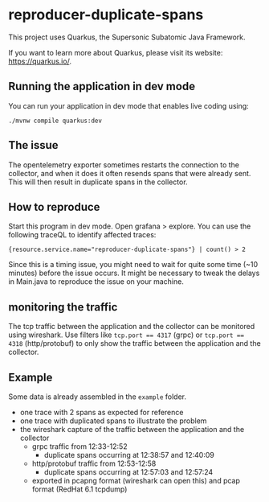 # reproducer-duplicate-spans

This project uses Quarkus, the Supersonic Subatomic Java Framework.

If you want to learn more about Quarkus, please visit its website: <https://quarkus.io/>.


## Running the application in dev mode

You can run your application in dev mode that enables live coding using:

```shell script
./mvnw compile quarkus:dev
```

## The issue
The opentelemetry exporter sometimes restarts the connection to the collector, and when it does
it often resends spans that were already sent. This will then result in duplicate spans in the collector.

## How to reproduce
Start this program in dev mode. 
Open grafana > explore. You can use the following traceQL to identify affected traces:
```TraceQL
{resource.service.name="reproducer-duplicate-spans"} | count() > 2
```
Since this is a timing issue, you might need to wait for quite some time (~10 minutes) before the issue occurs.
It might be necessary to tweak the delays in Main.java to reproduce the issue on your machine.


## monitoring the traffic
The tcp traffic between the application and the collector can be monitored using wireshark.
Use filters like `tcp.port == 4317` (grpc) or `tcp.port == 4318` (http/protobuf) to only show 
the traffic between the application and the collector.


## Example
Some data is already assembled in the `example` folder.
- one trace with 2 spans as expected for reference
- one trace with duplicated spans to illustrate the problem
- the wireshark capture of the traffic between the application and the collector
  - grpc traffic from 12:33-12:52
    - duplicate spans occurring at 12:38:57 and 12:40:09
  - http/protobuf traffic from 12:53-12:58
    - duplicate spans occurring at 12:57:03 and 12:57:24
  - exported in pcapng format (wireshark can open this) and pcap format (RedHat 6.1 tcpdump)




